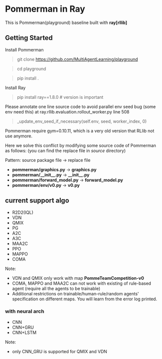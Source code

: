 # Pommerman in Ray

This is Pommerman(playground) baseline built with **ray[rllib]**

## Getting Started

Install Pommerman
> git clone https://github.com/MultiAgentLearning/playground

> cd playground

> pip install .


Install Ray
> pip install ray==1.8.0 # version is important

Please annotate one line source code to avoid parallel env seed bug (some env need this)
at ray.rllib.evaluation.rollout_worker.py line 508

> _update_env_seed_if_necessary(self.env, seed, worker_index, 0)

Pommerman require gym=0.10.11, which is a very old version that RLlib not use anymore.

Here we solve this conflict by modifying some source code of Pommerman as follows:
(you can find the replace file in *source* directory) 

Pattern: source package file -> replace file

- **pommerman/graphics.py**  ->  **graphics.py**
- **pommerman/\_\_init\_\_.py**  ->  **\_\_init\_\_.py** 
- **pommerman/forward_model.py**  ->  **forward_model.py** 
- **pommerman/env/v0.py**  ->  **v0.py** 

## current support algo
- R2D2(IQL)
- VDN
- QMIX
- PG
- A2C
- A3C
- MAA2C
- PPO
- MAPPO
- COMA

Note: 
- VDN and QMIX only work with map **PommeTeamCompetition-v0**
- COMA, MAPPO and MAA2C can not work with existing of rule-based agent (require all the agents to be trainable)
- Additional restrictions on trainable/human-rule/random agents' specification on different maps. You will learn from the error log printed. 
  
### with neural arch
- CNN
- CNN+GRU
- CNN+LSTM

Note:
- only CNN_GRU is supported for QMIX and VDN






